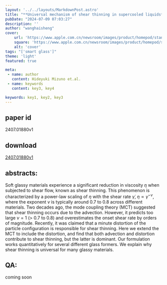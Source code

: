 ```yaml
---
layout: '../../layouts/MarkdownPost.astro'
title: "**Universal mechanism of shear thinning in supercooled liquids**"
pubDate: "2024-07-09 07:03:27"
description: ''
author: "wanghaisheng"
cover:
    url: 'https://www.apple.com.cn/newsroom/images/product/homepod/standard/Apple-HomePod-hero-230118_big.jpg.large_2x.jpg'
    square: 'https://www.apple.com.cn/newsroom/images/product/homepod/standard/Apple-HomePod-hero-230118_big.jpg.large_2x.jpg'
    alt: 'cover'
tags: "['smart glass']" 
theme: 'light'
featured: true

meta:
 - name: author
   content: Hideyuki Mizuno et.al.
 - name: keywords
   content: key3, key4

keywords: key1, key2, key3
---
```


## paper id
2407.01880v1
## download
[2407.01880v1](http://arxiv.org/abs/2407.01880v1)
## abstracts:
Soft glassy materials experience a significant reduction in viscosity $\eta$ when subjected to shear flow, known as shear thinning. This phenomenon is characterized by a power-law scaling of $\eta$ with the shear rate $\dot{\gamma}$, $\eta \propto \dot{\gamma}^{-\nu}$, where the exponent $\nu$ is typically around $0.7$ to $0.8$ across different materials. Two decades ago, the mode coupling theory (MCT) suggested that shear thinning occurs due to the advection. However, it predicts too large $\nu = 1$ (> $0.7$ to $0.8$) and overestimates the onset shear rate by orders of magnitude. Recently, it was claimed that a minute distortion of the particle configuration is responsible for shear thinning. Here we extend the MCT to include the distortion, and find that both advection and distortion contribute to shear thinning, but the latter is dominant. Our formulation works quantitatively for several different glass formers. We explain why shear thinning is universal for many glassy materials.
## QA:
coming soon
